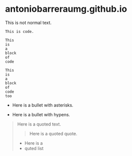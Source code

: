 # antoniobarreraumg.github.io

This is not normal text.
 
`This is code.`

~~~~
This 
is 
a 
block 
of 
code
~~~~

```
This 
is 
a 
block 
of 
code 
too
```

* Here is a bullet with asterisks.
- Here is a bullet with hypens.

> Here is a quoted text.
>  > Here is a 
>  > quoted quote.
> * Here is a 
> * quted list
